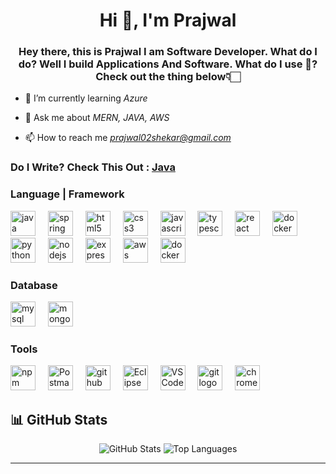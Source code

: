 
<!--
**Prajwal02shekar/Prajwal02shekar** is a ✨ _special_ ✨ repository because its `README.md` (this file) appears on your GitHub profile.

Here are some ideas to get you started:

- 🔭 I’m currently working on ...
- 🌱 I’m currently learning ...
- 👯 I’m looking to collaborate on ...
- 🤔 I’m looking for help with ...
- 💬 Ask me about ...
- 📫 How to reach me: ...
- 😄 Pronouns: ...
- ⚡ Fun fact: ...
-->

<h1 align="center">Hi 👋, I'm Prajwal</h1>
<h3 align="center">Hey there, this is Prajwal  I am Software Developer. What do I do? Well I build Applications And Software. What do I use 🧐? Check out the thing below👇🏻</h3>

- 🌱 I’m currently learning *Azure*

- 💬 Ask me about *MERN, JAVA, AWS*

- 📫 How to reach me *prajwal02shekar@gmail.com*

###
<div><h3>Do I Write? Check This Out : <a href = "https://www.notion.so/Java-Notes-e80171efd8ac46a5a69afd308bbfcf64?pvs=4">Java</a></h3></div>

###


###

<h3>Language | Framework</h3>

<div align="left">
  <img src="https://cdn.jsdelivr.net/gh/devicons/devicon/icons/java/java-original.svg" height="40" alt="java logo"  />
  <img width="12" />
  <img src="https://cdn.jsdelivr.net/gh/devicons/devicon/icons/spring/spring-original.svg" height="40" alt="spring logo"  />
  <img width="12" />
  <img src="https://cdn.jsdelivr.net/gh/devicons/devicon/icons/html5/html5-original.svg" height="40" alt="html5 logo"  />
  <img width="12" />
  <img src="https://cdn.jsdelivr.net/gh/devicons/devicon/icons/css3/css3-original.svg" height="40" alt="css3 logo"  />
  <img width="12" />
  <img src="https://cdn.jsdelivr.net/gh/devicons/devicon/icons/javascript/javascript-original.svg" height="40" alt="javascript logo"  />
  <img width="12" />

  <img src="https://cdn.worldvectorlogo.com/logos/typescript-2.svg" height="40" alt="typescript logo"  />
       <img width="12" />
  <img src="https://cdn.jsdelivr.net/gh/devicons/devicon/icons/react/react-original.svg" height="40" alt="react logo"  />
  <img width="12" />
  <img src="https://cdn.jsdelivr.net/gh/devicons/devicon/icons/docker/docker-original.svg" height="40" alt="docker logo"  />
  <img width="12" />
   <img src="https://cdn.jsdelivr.net/gh/devicons/devicon/icons/python/python-original.svg" height="40" alt="python logo"  />
  <img width="12" />
   <img src="https://cdn.worldvectorlogo.com/logos/nodejs-icon.svg" height="40" alt="nodejs logo"  />
     <img width="12" />
   <img src="https://cdn.worldvectorlogo.com/logos/expressjs.svg" height="40" alt="express logo"  />
    <img width="12" />
   <img src="https://cdn.worldvectorlogo.com/logos/aws-2.svg" height="40" alt="aws logo"  />
    <img width="12" />
   <img src="https://cdn.worldvectorlogo.com/logos/docker-4.svg" height="40" alt="docker logo"  />
  </div>
  
  
  <h3>Database</h3>
  <div align="left">
  <img src="https://cdn.jsdelivr.net/gh/devicons/devicon/icons/mysql/mysql-original.svg" height="40" alt="mysql logo"  />
  <img width="12" />
  <img src="https://cdn.jsdelivr.net/gh/devicons/devicon/icons/mongodb/mongodb-original.svg" height="40" alt="mongodb logo"  />
  <img width="12" />
  </div>
  </div>

  <h3>Tools</h3>
  <div align="left">
  <img src="https://cdn.jsdelivr.net/gh/devicons/devicon/icons/npm/npm-original-wordmark.svg" height="40" alt="npm logo" />
  <img width="12" />
  <img src="https://cdn.jsdelivr.net/gh/devicons/devicon/icons/postman/postman-original.svg" height="40" alt="Postman logo" />
  <img width="12" />
  <img src="https://cdn.jsdelivr.net/gh/devicons/devicon/icons/github/github-original.svg" height="40" alt="github logo"  />
  <img width="12" />
  <img src="https://cdn.jsdelivr.net/gh/devicons/devicon/icons/eclipse/eclipse-original.svg" height="40" alt="Eclipse logo" />
  <img width="12" />
  <img src="https://cdn.jsdelivr.net/gh/devicons/devicon/icons/vscode/vscode-original.svg" height="40" alt="VS Code logo" />
  <img width="12" />
  <img src="https://cdn.jsdelivr.net/gh/devicons/devicon/icons/git/git-original.svg" height="40" alt="git logo"  />
  <img width="12" />
  <img src="https://img.shields.io/badge/Google Chrome-4285F4?logo=googlechrome&logoColor=white&style=for-the-badge" height="40" alt="chrome logo"  />
  <img width="12" />
  </div>

###
## 📊 GitHub Stats

<p align="center">
  <img src="https://github-readme-stats.vercel.app/api?username=Prajwal02shekar&show_icons=true&theme=radical&count_private=true" alt="GitHub Stats" />
  <img src="https://github-readme-stats.vercel.app/api/top-langs/?username=Prajwal02shekar&layout=compact&theme=radical" alt="Top Languages" />
</p>

---


###
